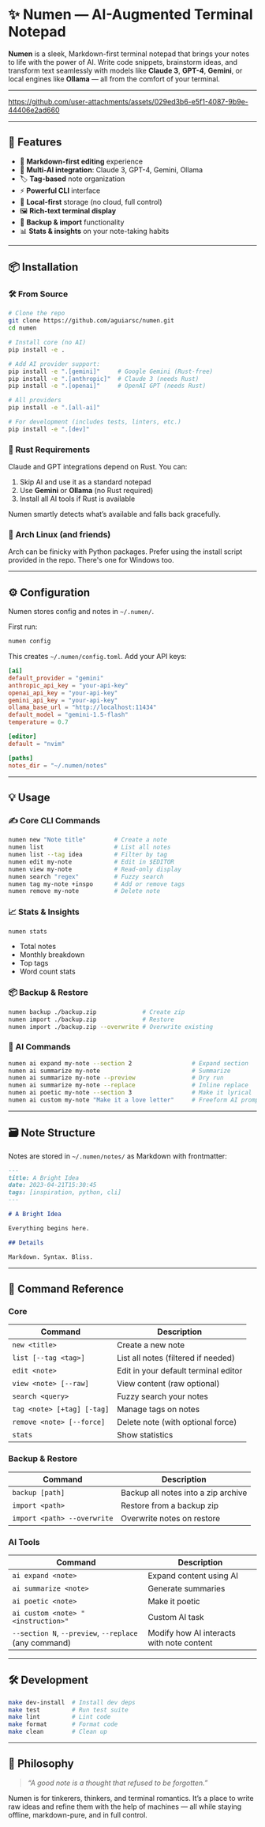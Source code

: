 # ✨ Numen — AI-Augmented Terminal Notepad

**Numen** is a sleek, Markdown-first terminal notepad that brings your notes to life with the power of AI. Write code snippets, brainstorm ideas, and transform text seamlessly with models like **Claude 3**, **GPT-4**, **Gemini**, or local engines like **Ollama** — all from the comfort of your terminal.

---

https://github.com/user-attachments/assets/029ed3b6-e5f1-4087-9b9e-44406e2ad660

---

## 🚀 Features

- 📝 **Markdown-first editing** experience
- 🤖 **Multi-AI integration**: Claude 3, GPT-4, Gemini, Ollama
- 🏷️ **Tag-based** note organization
- ⚡ **Powerful CLI** interface
- 💾 **Local-first** storage (no cloud, full control)
- 🖼️ **Rich-text terminal display**
- 🔐 **Backup & import** functionality
- 📊 **Stats & insights** on your note-taking habits

---

## 📦 Installation

### 🛠 From Source

```bash
# Clone the repo
git clone https://github.com/aguiarsc/numen.git
cd numen

# Install core (no AI)
pip install -e .

# Add AI provider support:
pip install -e ".[gemini]"     # Google Gemini (Rust-free)
pip install -e ".[anthropic]"  # Claude 3 (needs Rust)
pip install -e ".[openai]"     # OpenAI GPT (needs Rust)

# All providers
pip install -e ".[all-ai]"

# For development (includes tests, linters, etc.)
pip install -e ".[dev]"
```

### 🧰 Rust Requirements

Claude and GPT integrations depend on Rust. You can:

1. Skip AI and use it as a standard notepad  
2. Use **Gemini** or **Ollama** (no Rust required)  
3. Install all AI tools if Rust is available

Numen smartly detects what’s available and falls back gracefully.

### 🐧 Arch Linux (and friends)

Arch can be finicky with Python packages. Prefer using the install script provided in the repo. There's one for Windows too.

---

## ⚙️ Configuration

Numen stores config and notes in `~/.numen/`.

First run:

```bash
numen config
```

This creates `~/.numen/config.toml`. Add your API keys:

```toml
[ai]
default_provider = "gemini"
anthropic_api_key = "your-api-key"
openai_api_key = "your-api-key"
gemini_api_key = "your-api-key"
ollama_base_url = "http://localhost:11434"
default_model = "gemini-1.5-flash"
temperature = 0.7

[editor]
default = "nvim"

[paths]
notes_dir = "~/.numen/notes"
```

---

## 💡 Usage

### ✍️ Core CLI Commands

```bash
numen new "Note title"        # Create a note
numen list                    # List all notes
numen list --tag idea         # Filter by tag
numen edit my-note            # Edit in $EDITOR
numen view my-note            # Read-only display
numen search "regex"          # Fuzzy search
numen tag my-note +inspo      # Add or remove tags
numen remove my-note          # Delete note
```

### 📈 Stats & Insights

```bash
numen stats
```

- Total notes
- Monthly breakdown
- Top tags
- Word count stats

### 📦 Backup & Restore

```bash
numen backup ./backup.zip             # Create zip
numen import ./backup.zip             # Restore
numen import ./backup.zip --overwrite # Overwrite existing
```

### 🧠 AI Commands

```bash
numen ai expand my-note --section 2                 # Expand section
numen ai summarize my-note                          # Summarize
numen ai summarize my-note --preview                # Dry run
numen ai summarize my-note --replace                # Inline replace
numen ai poetic my-note --section 3                 # Make it lyrical
numen ai custom my-note "Make it a love letter"     # Freeform AI prompt
```

---

## 🗃 Note Structure

Notes are stored in `~/.numen/notes/` as Markdown with frontmatter:

```markdown
---
title: A Bright Idea
date: 2023-04-21T15:30:45
tags: [inspiration, python, cli]
---

# A Bright Idea

Everything begins here.

## Details

Markdown. Syntax. Bliss.
```

---

## 🧾 Command Reference

### Core

| Command                  | Description                             |
|--------------------------|-----------------------------------------|
| `new <title>`            | Create a new note                       |
| `list [--tag <tag>]`     | List all notes (filtered if needed)     |
| `edit <note>`            | Edit in your default terminal editor    |
| `view <note> [--raw]`    | View content (raw optional)             |
| `search <query>`         | Fuzzy search your notes                 |
| `tag <note> [+tag] [-tag]`| Manage tags on notes                   |
| `remove <note> [--force]`| Delete note (with optional force)       |
| `stats`                  | Show statistics                         |

### Backup & Restore

| Command                | Description                            |
|------------------------|----------------------------------------|
| `backup [path]`        | Backup all notes into a zip archive    |
| `import <path>`        | Restore from a backup zip              |
| `import <path> --overwrite`| Overwrite notes on restore         |

### AI Tools

| Command                                              | Description                               |
|------------------------------------------------------|-------------------------------------------|
| `ai expand <note>`                                   | Expand content using AI                   |
| `ai summarize <note>`                                | Generate summaries                        |
| `ai poetic <note>`                                   | Make it poetic                            |
| `ai custom <note> "<instruction>"`                   | Custom AI task                            |
| `--section N`, `--preview`, `--replace` (any command) | Modify how AI interacts with note content |

---

## 🛠 Development

```bash
make dev-install  # Install dev deps
make test         # Run test suite
make lint         # Lint code
make format       # Format code
make clean        # Clean up
```

---

## 🧠 Philosophy

> *“A good note is a thought that refused to be forgotten.”*

Numen is for tinkerers, thinkers, and terminal romantics. It’s a place to write raw ideas and refine them with the help of machines — all while staying offline, markdown-pure, and in full control.
